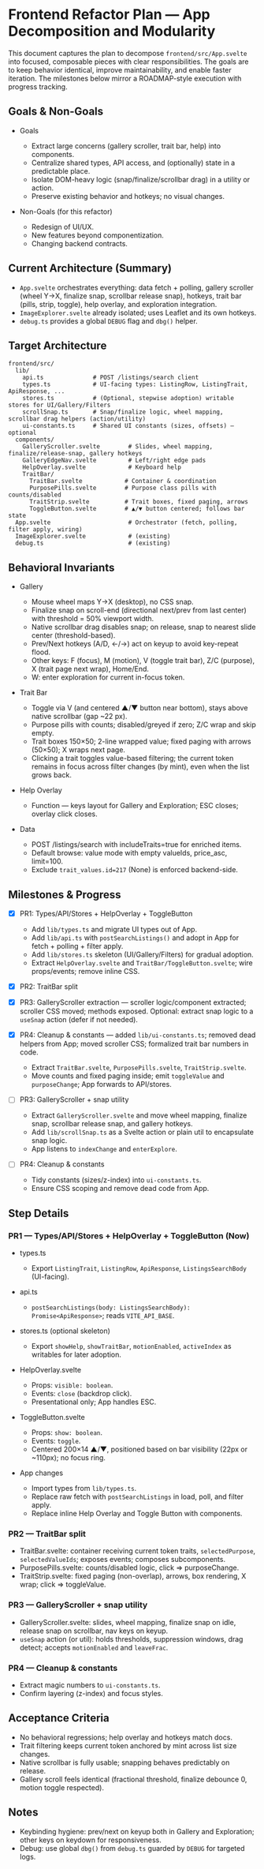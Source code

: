 # Frontend Refactor Plan — App Decomposition and Modularity

This document captures the plan to decompose `frontend/src/App.svelte` into focused, composable pieces with clear responsibilities. The goals are to keep behavior identical, improve maintainability, and enable faster iteration. The milestones below mirror a ROADMAP-style execution with progress tracking.

## Goals & Non-Goals

- Goals
  - Extract large concerns (gallery scroller, trait bar, help) into components.
  - Centralize shared types, API access, and (optionally) state in a predictable place.
  - Isolate DOM-heavy logic (snap/finalize/scrollbar drag) in a utility or action.
  - Preserve existing behavior and hotkeys; no visual changes.

- Non-Goals (for this refactor)
  - Redesign of UI/UX.
  - New features beyond componentization.
  - Changing backend contracts.

## Current Architecture (Summary)

- `App.svelte` orchestrates everything: data fetch + polling, gallery scroller (wheel Y→X, finalize snap, scrollbar release snap), hotkeys, trait bar (pills, strip, toggle), help overlay, and exploration integration.
- `ImageExplorer.svelte` already isolated; uses Leaflet and its own hotkeys.
- `debug.ts` provides a global `DEBUG` flag and `dbg()` helper.

## Target Architecture

```
frontend/src/
  lib/
    api.ts              # POST /listings/search client
    types.ts            # UI-facing types: ListingRow, ListingTrait, ApiResponse, ...
    stores.ts           # (Optional, stepwise adoption) writable stores for UI/Gallery/Filters
    scrollSnap.ts       # Snap/finalize logic, wheel mapping, scrollbar drag helpers (action/utility)
    ui-constants.ts     # Shared UI constants (sizes, offsets) — optional
  components/
    GalleryScroller.svelte        # Slides, wheel mapping, finalize/release-snap, gallery hotkeys
    GalleryEdgeNav.svelte         # Left/right edge pads
    HelpOverlay.svelte            # Keyboard help
    TraitBar/
      TraitBar.svelte            # Container & coordination
      PurposePills.svelte        # Purpose class pills with counts/disabled
      TraitStrip.svelte          # Trait boxes, fixed paging, arrows
      ToggleButton.svelte        # ▲/▼ button centered; follows bar state
  App.svelte                      # Orchestrator (fetch, polling, filter apply, wiring)
  ImageExplorer.svelte            # (existing)
  debug.ts                        # (existing)
```

## Behavioral Invariants

- Gallery
  - Mouse wheel maps Y→X (desktop), no CSS snap.
  - Finalize snap on scroll-end (directional next/prev from last center) with threshold = 50% viewport width.
  - Native scrollbar drag disables snap; on release, snap to nearest slide center (threshold-based).
  - Prev/Next hotkeys (A/D, ←/→) act on keyup to avoid key-repeat flood.
  - Other keys: F (focus), M (motion), V (toggle trait bar), Z/C (purpose), X (trait page next wrap), Home/End.
  - W: enter exploration for current in-focus token.

- Trait Bar
  - Toggle via V (and centered ▲/▼ button near bottom), stays above native scrollbar (gap ~22 px).
  - Purpose pills with counts; disabled/greyed if zero; Z/C wrap and skip empty.
  - Trait boxes 150×50; 2-line wrapped value; fixed paging with arrows (50×50); X wraps next page.
  - Clicking a trait toggles value-based filtering; the current token remains in focus across filter changes (by mint), even when the list grows back.

- Help Overlay
  - Function — keys layout for Gallery and Exploration; ESC closes; overlay click closes.

- Data
  - POST /listings/search with includeTraits=true for enriched items.
  - Default browse: value mode with empty valueIds, price_asc, limit=100.
  - Exclude `trait_values.id=217` (None) is enforced backend-side.

## Milestones & Progress

- [x] PR1: Types/API/Stores + HelpOverlay + ToggleButton
  - Add `lib/types.ts` and migrate UI types out of App.
  - Add `lib/api.ts` with `postSearchListings()` and adopt in App for fetch + polling + filter apply.
  - Add `lib/stores.ts` skeleton (UI/Gallery/Filters) for gradual adoption.
  - Extract `HelpOverlay.svelte` and `TraitBar/ToggleButton.svelte`; wire props/events; remove inline CSS.

- [x] PR2: TraitBar split
- [x] PR3: GalleryScroller extraction — scroller logic/component extracted; scroller CSS moved; methods exposed. Optional: extract snap logic to a `useSnap` action (defer if not needed).
- [x] PR4: Cleanup & constants — added `lib/ui-constants.ts`; removed dead helpers from App; moved scroller CSS; formalized trait bar numbers in code.
  - Extract `TraitBar.svelte`, `PurposePills.svelte`, `TraitStrip.svelte`.
  - Move counts and fixed paging inside; emit `toggleValue` and `purposeChange`; App forwards to API/stores.

- [ ] PR3: GalleryScroller + snap utility
  - Extract `GalleryScroller.svelte` and move wheel mapping, finalize snap, scrollbar release snap, and gallery hotkeys.
  - Add `lib/scrollSnap.ts` as a Svelte action or plain util to encapsulate snap logic.
  - App listens to `indexChange` and `enterExplore`.

- [ ] PR4: Cleanup & constants
  - Tidy constants (sizes/z-index) into `ui-constants.ts`.
  - Ensure CSS scoping and remove dead code from App.

## Step Details

### PR1 — Types/API/Stores + HelpOverlay + ToggleButton (Now)

- types.ts
  - Export `ListingTrait`, `ListingRow`, `ApiResponse`, `ListingsSearchBody` (UI-facing).

- api.ts
  - `postSearchListings(body: ListingsSearchBody): Promise<ApiResponse>`; reads `VITE_API_BASE`.

- stores.ts (optional skeleton)
  - Export `showHelp`, `showTraitBar`, `motionEnabled`, `activeIndex` as writables for later adoption.

- HelpOverlay.svelte
  - Props: `visible: boolean`.
  - Events: `close` (backdrop click).
  - Presentational only; App handles ESC.

- ToggleButton.svelte
  - Props: `show: boolean`.
  - Events: `toggle`.
  - Centered 200×14 ▲/▼, positioned based on bar visibility (22px or ~110px); no focus ring.

- App changes
  - Import types from `lib/types.ts`.
  - Replace raw fetch with `postSearchListings` in load, poll, and filter apply.
  - Replace inline Help Overlay and Toggle Button with components.

### PR2 — TraitBar split

- TraitBar.svelte: container receiving current token traits, `selectedPurpose`, `selectedValueIds`; exposes events; composes subcomponents.
- PurposePills.svelte: counts/disabled logic, click => purposeChange.
- TraitStrip.svelte: fixed paging (non-overlap), arrows, box rendering, X wrap; click => toggleValue.

### PR3 — GalleryScroller + snap utility

- GalleryScroller.svelte: slides, wheel mapping, finalize snap on idle, release snap on scrollbar, nav keys on keyup.
- `useSnap` action (or util): holds thresholds, suppression windows, drag detect; accepts `motionEnabled` and `leaveFrac`.

### PR4 — Cleanup & constants

- Extract magic numbers to `ui-constants.ts`.
- Confirm layering (z-index) and focus styles.

## Acceptance Criteria

- No behavioral regressions; help overlay and hotkeys match docs.
- Trait filtering keeps current token anchored by mint across list size changes.
- Native scrollbar is fully usable; snapping behaves predictably on release.
- Gallery scroll feels identical (fractional threshold, finalize debounce 0, motion toggle respected).

## Notes

- Keybinding hygiene: prev/next on keyup both in Gallery and Exploration; other keys on keydown for responsiveness.
- Debug: use global `dbg()` from `debug.ts` guarded by `DEBUG` for targeted logs.
